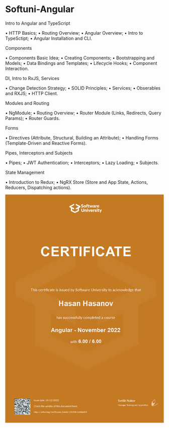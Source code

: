 # Softuni-Angular

Intro to Angular and TypeScript

• HTTP Basics;
• Routing Overview;
• Angular Overview;
• Intro to TypeSctipt;
• Angular Installation and CLI.


Components

• Components Basic Idea;
• Creating Components;
• Bootstrapping and Models;
• Data Bindings and Templates;
• Lifecycle Hooks;
• Component Interaction.

DI, Intro to RxJS, Services

• Change Detection Strategy;
• SOLID Principles;
• Services;
• Obserables and RXJS;
• HTTP Client.

Modules and Routing

• NgModule;
• Routing Overview;
• Router Module (Links, Redirects, Query Params);
• Router Guards.

Forms

• Directives (Attribute, Structural, Building an Attribute);
• Handling Forms (Template-Driven and Reactive Forms).

Pipes, Interceptors and Subjects

• Pipes;
• JWT Authentication;
• Interceptors;
• Lazy Loading;
• Subjects.

State Management

• Introduction to Redux;
• NgRX Store (Store and App State, Actions, Reducers, Dispatching actions).


![Screenshot](152908.jpeg)

